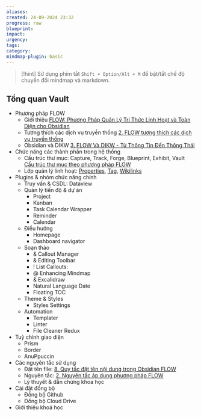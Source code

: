 ```yaml
---
aliases: 
created: 24-09-2024 23:32
progress: raw
blueprint: 
impact: 
urgency: 
tags: 
category: 
mindmap-plugin: basic
---
```


> [!hint]
Sử dụng phím tắt `Shift + Option/Alt + M` để bật/tắt chế độ chuyển đổi mindmap và markdown.

## Tổng quan Vault
- Phương pháp FLOW
	- Giới thiệu [FLOW: Phương Pháp Quản Lý Tri Thức Linh Hoạt và Toàn Diện cho Obsidian](../5.%20Exhibit/FLOW%20&%20PKM/1.%20Giới%20thiệu%20phương%20pháp%20FLOW.md)
	- Tương thích các dịch vụ truyền thống [2. FLOW tương thích các dịch vụ truyền thống](../5.%20Exhibit/FLOW%20&%20PKM/2.%20FLOW%20tương%20thích%20các%20dịch%20vụ%20truyền%20thống.md)
	- Obsidian và DIKW [3. FLOW Và DIKW - Từ Thông Tin Đến Thông Thái](../5.%20Exhibit/FLOW%20&%20PKM/3.%20FLOW%20Và%20DIKW%20-%20Từ%20Thông%20Tin%20Đến%20Thông%20Thái.md)
- Chức năng các thành phần trong hệ thống
	- Cấu trúc thư mục: Capture, Track, Forge, Blueprint, Exhibit, Vault [Cấu trúc thư mục theo phương pháp FLOW](../5.%20Exhibit/FLOW%20&%20PKM/Cấu%20trúc%20thư%20mục%20theo%20phương%20pháp%20FLOW.md)
	- Lớp quản lý linh hoạt: [Properties](../3.%20Forge/FLOW%20system/7.%20Nguyên%20tắc%20quản%20lý%20properties%20trong%20Obsidian%20FLOW.md), [Tag](../3.%20Forge/FLOW%20system/8.%20Chiến%20lược%20sử%20dụng%20tag%20trong%20phương%20pháp%20FLOW.md), [Wikilinks](../3.%20Forge/FLOW%20system/10.%20Sử%20dụng%20Wikilinks%20đúng%20cách%20trong%20Obsidian%20FLOW.md)
- Plugins & nhóm chức năng chính
	- Truy vấn & CSDL: Dataview
	- Quản lý tiến độ & dự án
		- Project
		- Kanban
		- Task Calendar Wrapper
		- Reminder
		- Calendar
	- Điều hướng
		- Homepage
		- Dashboard navigator
	- Soạn thảo
		- & Callout Manager
		- & Editing Toolbar
		- ! List Callouts:
		- @ Enhancing Mindmap
		- & Excalidraw
		- Natural Language Date
		- Floating TOC
	- Theme & Styles
		- Styles Settings
	- Automation
		- Templater
		- Linter
		- File Cleaner Redux
- Tuỳ chỉnh giao diện
	- Prism
	- Border
	- AnuPpuccin
- Các nguyên tắc sử dụng
	- Đặt tên file: [8. Quy tắc đặt tên nội dung trong Obsidian FLOW](../3.%20Forge/FLOW%20system/5.%20Quy%20tắc%20đặt%20tên%20nội%20dung%20theo%20phương%20pháp%20FLOW.md)
	- Nguyên tắc: [2. Nguyên tắc áp dụng phương pháp FLOW](../3.%20Forge/FLOW%20system/2.%20Nguyên%20tắc%20áp%20dụng%20phương%20pháp%20FLOW.md)
	- Lý thuyết & dẫn chứng khoa học
- Cài đặt đồng bộ
	- Đồng bộ Github
	- Đồng bộ Cloud Drive
- Giới thiệu khoá học